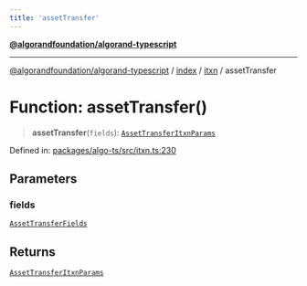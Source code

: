 ```yaml
---
title: 'assetTransfer'
---
```


[**@algorandfoundation/algorand-typescript**](../../../../README.md)

---

[@algorandfoundation/algorand-typescript](../../../../README.md) / [index](../../../README.md) / [itxn](../README.md) / assetTransfer

# Function: assetTransfer()

> **assetTransfer**(`fields`): [`AssetTransferItxnParams`](../interfaces/AssetTransferItxnParams.md)

Defined in: [packages/algo-ts/src/itxn.ts:230](https://github.com/algorandfoundation/puya-ts/blob/main/packages/algo-ts/src/itxn.ts#L230)

## Parameters

### fields

[`AssetTransferFields`](../interfaces/AssetTransferFields.md)

## Returns

[`AssetTransferItxnParams`](../interfaces/AssetTransferItxnParams.md)
